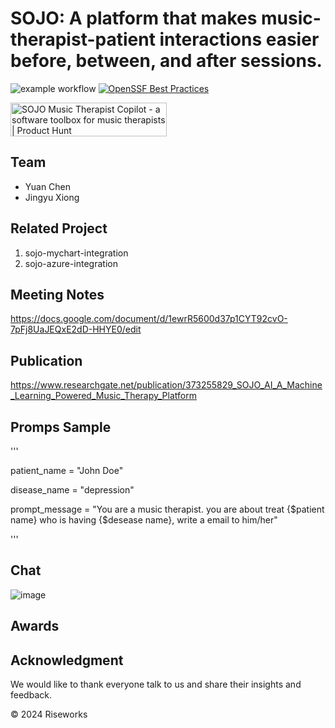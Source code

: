 # SOJO: A platform that makes music-therapist-patient interactions easier before, between, and after sessions.

![example workflow](https://github.com/sojoai/Music-Therapy-API/actions/workflows/django.yml/badge.svg) [![OpenSSF Best Practices](https://www.bestpractices.dev/projects/9885/badge)](https://www.bestpractices.dev/projects/9885)

<a href="https://www.producthunt.com/posts/sojo-music-therapist-copilot?utm_source=badge-featured&utm_medium=badge&utm_souce=badge-sojo&#0045;music&#0045;therapist&#0045;copilot" target="_blank"><img src="https://api.producthunt.com/widgets/embed-image/v1/featured.svg?post_id=449369&theme=light" alt="SOJO&#0032;Music&#0032;Therapist&#0032;Copilot - a&#0032;software&#0032;toolbox&#0032;for&#0032;music&#0032;therapists | Product Hunt" style="width: 250px; height: 54px;" width="250" height="54" /></a>

## Team

- Yuan Chen
- Jingyu Xiong

## Related Project

1. sojo-mychart-integration
2. sojo-azure-integration


## Meeting Notes

https://docs.google.com/document/d/1ewrR5600d37p1CYT92cvO-7pFj8UaJEQxE2dD-HHYE0/edit

## Publication

https://www.researchgate.net/publication/373255829_SOJO_AI_A_Machine_Learning_Powered_Music_Therapy_Platform

## Promps Sample

'''

patient_name = "John Doe"

disease_name = "depression"

prompt_message = "You are a music therapist. you are about treat {$patient name} who is having {$desease name}, write a email to him/her"



'''
## Chat

![image](https://github.com/chenyuan99/Music-Therapy-API/assets/25518100/13143a27-531f-4a0c-a7c8-188cdd194545)

## Awards



## Acknowledgment

We would like to thank everyone talk to us and share their insights and feedback.

©️ 2024 Riseworks
